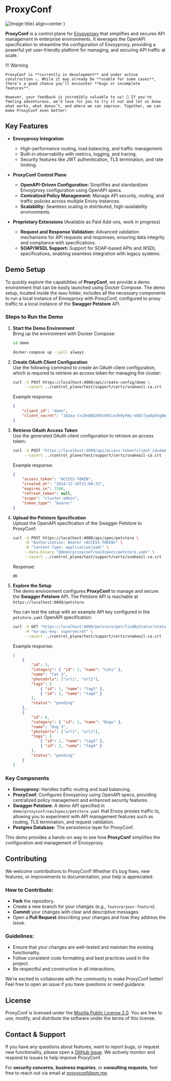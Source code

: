 # ProxyConf

![Image title](./assets/logow.png){ align=center } 

**ProxyConf** is a control plane for [Envoyproxy](https://www.envoyproxy.io/) that simplifies and secures API management in enterprise environments. It leverages the OpenAPI specification to streamline the configuration of Envoyproxy, providing a powerful yet user-friendly platform for managing, and securing API traffic at scale.


!!! Warning
    
    ProxyConf is **currently in development** and under active construction ⚠️. While it may already be **usable for some cases**, there’s a good chance you’ll encounter **bugs or incomplete features**.
    
    However, your feedback is incredibly valuable to us! 🚀 If you're feeling adventurous, we’d love for you to try it out and let us know what works, what doesn’t, and where we can improve. Together, we can make ProxyConf even better!


## Key Features

- **Envoyproxy Integration**
    - High-performance routing, load balancing, and traffic management.
    - Built-in observability with metrics, logging, and tracing.
    - Security features like JWT authentication, TLS termination, and rate limiting.

- **ProxyConf Control Plane**
    - **OpenAPI-Driven Configuration:** Simplifies and standardizes Envoyproxy configuration using OpenAPI specs.
    - **Centralized Policy Management:** Manage API security, routing, and traffic policies across multiple Envoy instances.
    - **Scalability:** Seamless scaling in distributed, high-availability environments.

- **Proprietary Extensions** (Available as Paid Add-ons, work in progress)
    - **Request and Response Validation:** Advanced validation mechanisms for API requests and responses, ensuring data integrity and compliance with specifications.
    - **SOAP/WSDL Support:**  Support for SOAP-based APIs and WSDL specifications, enabling seamless integration with legacy systems.

## Demo Setup

To quickly explore the capabilities of **ProxyConf**, we provide a demo environment that can be easily launched using Docker Compose. The demo setup, located inside the `demo` folder, includes all the necessary components to run a local instance of Envoyproxy with ProxyConf, configured to proxy traffic to a local instance of the **Swagger Petstore** API.

### Steps to Run the Demo

1. **Start the Demo Environment**  
   Bring up the environment with Docker Compose:

   ```bash
   cd demo

   docker-compose up --pull always
   ```

2. **Create OAuth Client Configuration**  
   Use the following command to create an OAuth client configuration, which is required to retrieve an access token for managing the cluster:

   ```bash
   curl -X POST https://localhost:4000/api/create-config/demo \
        --cacert ../control_plane/test/support/certs/snakeoil-ca.crt
   ```

   Example response:
   ```json
   {
       "client_id": "demo",
       "client_secret": "1Q1ea-txiDn8AQ39Vs69CLn3k9yFBy-eQOcTyw6pE5gQmZvr5wOMD0RpkZCKUunk"
   }
   ```

3. **Retrieve OAuth Access Token**  
   Use the generated OAuth client configuration to retrieve an access token:

   ```bash
   curl -X POST "https://localhost:4000/api/access-token?client_id=demo&client_secret=<YOUR_CLIENT_SECRET>&grant_type=client_credentials" \
        --cacert ../control_plane/test/support/certs/snakeoil-ca.crt
   ```

   Example response:
   ```json
   {
       "access_token": "ACCESS-TOKEN",
       "created_at": "2024-12-10T21:08:33",
       "expires_in": 7200,
       "refresh_token": null,
       "scope": "cluster-admin",
       "token_type": "bearer"
   }
   ```

4. **Upload the Petstore Specification**  
   Upload the OpenAPI specification of the Swagger Petstore to ProxyConf:

   ```bash
   curl -X POST https://localhost:4000/api/spec/petstore \
        -H "Authorization: Bearer <ACCESS-TOKEN>" \
        -H "Content-Type: application/yaml" \
        --data-binary "@demo/proxyconf/oas3specs/petstore.yaml" \
        --cacert ../control_plane/test/support/certs/snakeoil-ca.crt
   ```

   Response:
   ```text
   OK
   ```

5. **Explore the Setup**  
   The demo environment configures **ProxyConf** to manage and secure the **Swagger Petstore** API. The Petstore API is reachable at `https://localhost:8080/petstore`.

   You can test the setup with an example API key configured in the `petstore.yaml` OpenAPI specification:

   ```bash
   curl -X GET "https://localhost:8080/petstore/pet/findByStatus?status=pending" \
        -H "my-api-key: supersecret" \
        --cacert ../control_plane/test/support/certs/snakeoil-ca.crt
   ```

   Example response:
   ```json
   [
       {
           "id": 3,
           "category": { "id": 2, "name": "Cats" },
           "name": "Cat 3",
           "photoUrls": ["url1", "url2"],
           "tags": [
               { "id": 1, "name": "tag3" },
               { "id": 2, "name": "tag4" }
           ],
           "status": "pending"
       },
       {
           "id": 6,
           "category": { "id": 1, "name": "Dogs" },
           "name": "Dog 3",
           "photoUrls": ["url1", "url2"],
           "tags": [
               { "id": 1, "name": "tag3" },
               { "id": 2, "name": "tag4" }
           ],
           "status": "pending"
       }
   ]
   ```

### Key Components

- **Envoyproxy**: Handles traffic routing and load balancing.
- **ProxyConf**: Configures Envoyproxy using OpenAPI specs, providing centralized policy management and enhanced security features.
- **Swagger Petstore**: A demo API specified in `demo/proxyconf/oas3specs/petstore.yaml` that Envoy proxies traffic to, allowing you to experiment with API management features such as routing, TLS termination, and request validation.
- **Postgres Database**: The persistence layer for ProxyConf.

This demo provides a hands-on way to see how **ProxyConf** simplifies the configuration and management of Envoyproxy.


## Contributing

We welcome contributions to ProxyConf! Whether it’s bug fixes, new features, or improvements to documentation, your help is appreciated.

### How to Contribute:
- **Fork** the repository.
- Create a new branch for your changes (e.g., `feature/your-feature`).
- **Commit** your changes with clear and descriptive messages.
- Open a **Pull Request** describing your changes and how they address the issue.

### Guidelines:
- Ensure that your changes are well-tested and maintain the existing functionality.
- Follow consistent code formatting and best practices used in the project.
- Be respectful and constructive in all interactions.

We’re excited to collaborate with the community to make ProxyConf better! Feel free to open an issue if you have questions or need guidance.

##  License

ProxyConf is licensed under the [Mozilla Public License 2.0](https://www.mozilla.org/en-US/MPL/2.0/). You are free to use, modify, and distribute the software under the terms of this license.

## Contact & Support

If you have any questions about features, want to report bugs, or request new functionality, please open a [GitHub Issue](https://github.com/proxyconf/proxyconf/issues). We actively monitor and respond to issues to help improve ProxyConf.

For **security concerns**, **business inquiries**, or **consulting requests**, feel free to reach out via email at [proxyconf@pm.me](mailto:proxyconf@pm.me).
